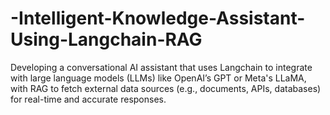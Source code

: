 # -Intelligent-Knowledge-Assistant-Using-Langchain-RAG
 Developing a conversational AI assistant that uses Langchain to integrate with large language models (LLMs) like OpenAI’s GPT or Meta's LLaMA, with RAG to fetch external data sources (e.g., documents, APIs, databases) for real-time and accurate responses. 
